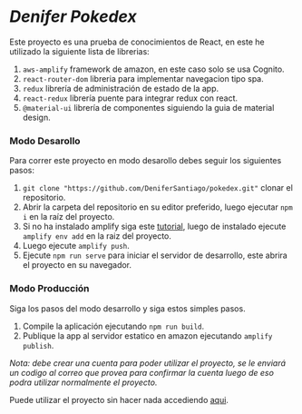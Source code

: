 # _Denifer Pokedex_

Este proyecto es una prueba de conocimientos de React, en este he utilizado la siguiente lista de librerias:

1. `aws-amplify` framework de amazon, en este caso solo se usa Cognito.
2. `react-router-dom` libreria para implementar navegacion tipo spa.
3. `redux` librería de administración de estado de la app.
4. `react-redux` librería puente para integrar redux con react.
5. `@material-ui` librería de componentes siguiendo la guia de material design.

### Modo Desarollo

Para correr este proyecto en modo desarollo debes seguir los siguientes pasos:

1. `git clone "https://github.com/DeniferSantiago/pokedex.git"` clonar el repositorio.
2. Abrir la carpeta del repositorio en su editor preferido, luego ejecutar `npm i` en la raíz del proyecto.
3. Si no ha instalado amplify siga este [tutorial](https://docs.amplify.aws/start/getting-started/installation/q/integration/react), luego de instalado ejecute `amplify env add` en la raiz del proyecto.
4. Luego ejecute `amplify push`.
5. Ejecute `npm run serve` para iniciar el servidor de desarrollo, este abrira el proyecto en su navegador.

### Modo Producción
Siga los pasos del modo desarrollo y siga estos simples pasos.

1. Compile la aplicación ejecutando `npm run build`.
2. Publique la app al servidor estatico en amazon ejecutando `amplify publish`.

*Nota: debe crear una cuenta para poder utilizar el proyecto, se le enviará un codigo al correo que provea para confirmar la cuenta luego de eso podra utilizar normalmente el proyecto.*

Puede utilizar el proyecto sin hacer nada accediendo [aqui](https://d1hz8odaehrigp.cloudfront.net/).